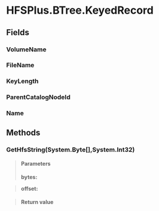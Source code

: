 ﻿


# HFSPlus.BTree.KeyedRecord

## Fields

### VolumeName

### FileName

### KeyLength

### ParentCatalogNodeId

### Name

## Methods


### GetHfsString(System.Byte[],System.Int32)

> #### Parameters
> **bytes:** 

> **offset:** 

> #### Return value
> 